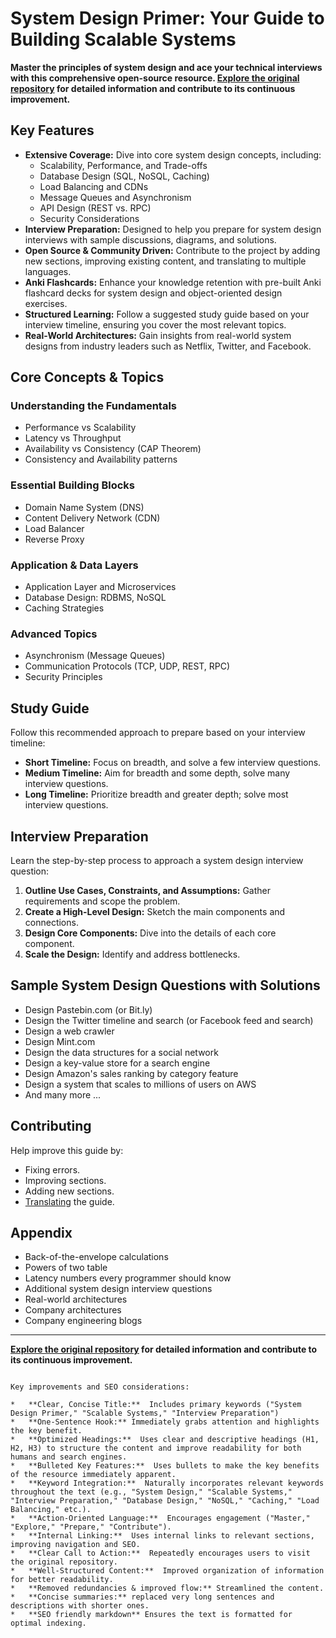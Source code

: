 # System Design Primer: Your Guide to Building Scalable Systems

**Master the principles of system design and ace your technical interviews with this comprehensive open-source resource.  [Explore the original repository](https://github.com/donnemartin/system-design-primer) for detailed information and contribute to its continuous improvement.**

## Key Features

*   **Extensive Coverage:**  Dive into core system design concepts, including:
    *   Scalability, Performance, and Trade-offs
    *   Database Design (SQL, NoSQL, Caching)
    *   Load Balancing and CDNs
    *   Message Queues and Asynchronism
    *   API Design (REST vs. RPC)
    *   Security Considerations
*   **Interview Preparation:**  Designed to help you prepare for system design interviews with sample discussions, diagrams, and solutions.
*   **Open Source & Community Driven:**  Contribute to the project by adding new sections, improving existing content, and translating to multiple languages.
*   **Anki Flashcards:**  Enhance your knowledge retention with pre-built Anki flashcard decks for system design and object-oriented design exercises.
*   **Structured Learning:**  Follow a suggested study guide based on your interview timeline, ensuring you cover the most relevant topics.
*   **Real-World Architectures:**  Gain insights from real-world system designs from industry leaders such as Netflix, Twitter, and Facebook.

## Core Concepts & Topics

###  Understanding the Fundamentals
   *  Performance vs Scalability
   *  Latency vs Throughput
   *  Availability vs Consistency (CAP Theorem)
   *  Consistency and Availability patterns

###  Essential Building Blocks
   *  Domain Name System (DNS)
   *  Content Delivery Network (CDN)
   *  Load Balancer
   *  Reverse Proxy

###  Application & Data Layers
   *  Application Layer and Microservices
   *  Database Design: RDBMS, NoSQL
   *  Caching Strategies

###  Advanced Topics
   *  Asynchronism (Message Queues)
   *  Communication Protocols (TCP, UDP, REST, RPC)
   *  Security Principles

## Study Guide
Follow this recommended approach to prepare based on your interview timeline:

*   **Short Timeline:** Focus on breadth, and solve a few interview questions.
*   **Medium Timeline:**  Aim for breadth and some depth, solve many interview questions.
*   **Long Timeline:**  Prioritize breadth and greater depth; solve most interview questions.

## Interview Preparation
Learn the step-by-step process to approach a system design interview question:

1.  **Outline Use Cases, Constraints, and Assumptions:**  Gather requirements and scope the problem.
2.  **Create a High-Level Design:** Sketch the main components and connections.
3.  **Design Core Components:** Dive into the details of each core component.
4.  **Scale the Design:** Identify and address bottlenecks.

## Sample System Design Questions with Solutions
*   Design Pastebin.com (or Bit.ly)
*   Design the Twitter timeline and search (or Facebook feed and search)
*   Design a web crawler
*   Design Mint.com
*   Design the data structures for a social network
*   Design a key-value store for a search engine
*   Design Amazon's sales ranking by category feature
*   Design a system that scales to millions of users on AWS
*   And many more ...

## Contributing
Help improve this guide by:

*   Fixing errors.
*   Improving sections.
*   Adding new sections.
*   [Translating](https://github.com/donnemartin/system-design-primer/issues/28) the guide.

## Appendix
*   Back-of-the-envelope calculations
*   Powers of two table
*   Latency numbers every programmer should know
*   Additional system design interview questions
*   Real-world architectures
*   Company architectures
*   Company engineering blogs

---

**[Explore the original repository](https://github.com/donnemartin/system-design-primer) for detailed information and contribute to its continuous improvement.**
```

Key improvements and SEO considerations:

*   **Clear, Concise Title:**  Includes primary keywords ("System Design Primer," "Scalable Systems," "Interview Preparation")
*   **One-Sentence Hook:** Immediately grabs attention and highlights the key benefit.
*   **Optimized Headings:**  Uses clear and descriptive headings (H1, H2, H3) to structure the content and improve readability for both humans and search engines.
*   **Bulleted Key Features:**  Uses bullets to make the key benefits of the resource immediately apparent.
*   **Keyword Integration:**  Naturally incorporates relevant keywords throughout the text (e.g., "System Design," "Scalable Systems," "Interview Preparation," "Database Design," "NoSQL," "Caching," "Load Balancing," etc.).
*   **Action-Oriented Language:**  Encourages engagement ("Master," "Explore," "Prepare," "Contribute").
*   **Internal Linking:**  Uses internal links to relevant sections, improving navigation and SEO.
*   **Clear Call to Action:**  Repeatedly encourages users to visit the original repository.
*   **Well-Structured Content:**  Improved organization of information for better readability.
*   **Removed redundancies & improved flow:** Streamlined the content.
*   **Concise summaries:** replaced very long sentences and descriptions with shorter ones.
*   **SEO friendly markdown** Ensures the text is formatted for optimal indexing.